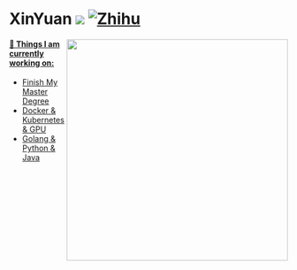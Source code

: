 <p>
    <h1>XinYuan
    <img src="https://komarev.com/ghpvc/?username=pokerfaceSad"/>
    <a href="https://www.zhihu.com/people/liu-xing-yu-78-17"><img src="https://img.shields.io/badge/%E7%9F%A5%E4%B9%8E-xinyuan-blueviolet.svg?style=social" alt="Zhihu"  </a>
   </h1>
</p>

<!--
**pokerfaceSad/pokerfaceSad** is a ✨ _special_ ✨ repository because its `README.md` (this file) appears on your GitHub profile.

Here are some ideas to get you started:

- 🔭 I’m currently working on ...
- 🌱 I’m currently learning ...
- 👯 I’m looking to collaborate on ...
- 🤔 I’m looking for help with ...
- 💬 Ask me about ...
- 📫 How to reach me: ...
- 😄 Pronouns: ...
- ⚡ Fun fact: ...
-->


<img align="right" src="https://github-readme-stats.vercel.app/api?username=pokerfaceSad&show_icons=true" width="400" />

#### 🌱 Things I am currently working on: 
- Finish My Master Degree  
- Docker & Kubernetes & GPU
- Golang & Python & Java
